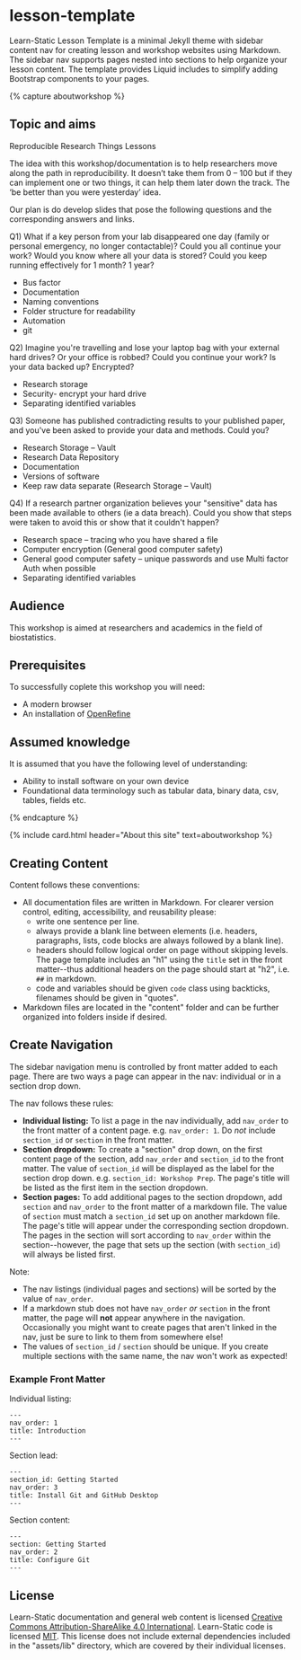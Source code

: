# lesson-template

Learn-Static Lesson Template is a minimal Jekyll theme with sidebar content nav for creating lesson and workshop websites using Markdown.
The sidebar nav supports pages nested into sections to help organize your lesson content. 
The template provides Liquid includes to simplify adding Bootstrap components to your pages.

{% capture aboutworkshop %}

## Topic and aims

Reproducible Research Things Lessons

The idea with this workshop/documentation is to help researchers move along the path in reproducibility. It doesn’t take them from 0 – 100 but if they can implement one or two things, it can help them later down the track. The ‘be better than you were yesterday’ idea. 

Our plan is do develop slides that pose the following questions and the corresponding answers and links.


Q1) What if a key person from your lab disappeared one day (family or personal emergency, no longer contactable)? Could you all continue your work? Would you know where all your data is stored? Could you keep running effectively for 1 month? 1 year?

* Bus factor
* Documentation
* Naming conventions
* Folder structure for readability
* Automation
* git


Q2) Imagine you're travelling and lose your laptop bag with your external hard drives? Or your office is robbed? Could you continue your work? Is your data backed up? Encrypted? 

* Research storage 
* Security- encrypt your hard drive
* Separating identified variables


Q3) Someone has published contradicting results to your published paper, and you've been asked to provide your data and methods. Could you?

* Research Storage – Vault
* Research Data Repository
* Documentation
* Versions of software
* Keep raw data separate (Research Storage – Vault)


Q4) If a research partner organization believes your "sensitive" data has been made available to others (ie a data breach). Could you show that steps were taken to avoid this or show that it couldn't happen?

* Research space – tracing who you have shared a file
* Computer encryption (General good computer safety)
* General good computer safety – unique passwords and use Multi factor Auth when possible
* Separating identified variables

## Audience

This workshop is aimed at researchers and academics in the field of biostatistics.

## Prerequisites

To successfully coplete this workshop you will need: 

- A modern browser
- An installation of [OpenRefine](https://openrefine.org)

## Assumed knowledge

It is assumed that you have the following level of understanding:

- Ability to install software on your own device
- Foundational data terminology such as tabular data, binary data, csv, tables, fields etc.

{% endcapture %}

{% include card.html header="About this site" text=aboutworkshop %}

## Creating Content

Content follows these conventions:

- All documentation files are written in Markdown. For clearer version control, editing, accessibility, and reusability please:
    - write one sentence per line.
    - always provide a blank line between elements (i.e. headers, paragraphs, lists, code blocks are always followed by a blank line).
    - headers should follow logical order on page without skipping levels. The page template includes an "h1" using the `title` set in the front matter--thus additional headers on the page should start at "h2", i.e. `##` in markdown.
    - code and variables should be given `code` class using backticks, filenames should be given in "quotes".
- Markdown files are located in the "content" folder and can be further organized into folders inside if desired.

## Create Navigation 

The sidebar navigation menu is controlled by front matter added to each page. 
There are two ways a page can appear in the nav: individual or in a section drop down.

The nav follows these rules:

- **Individual listing:** To list a page in the nav individually, add `nav_order` to the front matter of a content page. e.g. `nav_order: 1`. Do *not* include `section_id` or `section` in the front matter.
- **Section dropdown:** To create a "section" drop down, on the first content page of the section, add `nav_order` and `section_id` to the front matter. The value of `section_id` will be displayed as the label for the section drop down. e.g. `section_id: Workshop Prep`. The page's title will be listed as the first item in the section dropdown.
- **Section pages:** To add additional pages to the section dropdown, add `section` and `nav_order` to the front matter of a markdown file. The value of `section` must match a `section_id` set up on another markdown file. The page's title will appear under the corresponding section dropdown. The pages in the section will sort according to `nav_order` within the section--however, the page that sets up the section (with `section_id`) will always be listed first. 

Note: 

- The nav listings (individual pages and sections) will be sorted by the value of `nav_order`.
- If a markdown stub does not have `nav_order` *or* `section` in the front matter, the page will **not** appear anywhere in the navigation. Occasionally you might want to create pages that aren't linked in the nav, just be sure to link to them from somewhere else!
- The values of `section_id` / `section` should be unique. If you create multiple sections with the same name, the nav won't work as expected!

### Example Front Matter

Individual listing:

```
---
nav_order: 1
title: Introduction
---
```

Section lead:

```
---
section_id: Getting Started
nav_order: 3
title: Install Git and GitHub Desktop
---
```

Section content:

```
---
section: Getting Started
nav_order: 2
title: Configure Git
---
```

## License

Learn-Static documentation and general web content is licensed [Creative Commons Attribution-ShareAlike 4.0 International](http://creativecommons.org/licenses/by-sa/4.0/).
Learn-Static code is licensed [MIT](https://github.com/learn-static/lesson-template/blob/main/LICENSE). 
This license does not include external dependencies included in the "assets/lib" directory, which are covered by their individual licenses.
